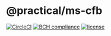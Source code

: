 # @practical/ms-cfb
[![CircleCI](https://circleci.com/gh/practicaljs/ms-cfb/tree/master.svg?style=svg)](https://circleci.com/gh/practicaljs/ms-cfb/tree/master)
[![BCH compliance](https://bettercodehub.com/edge/badge/practicaljs/ms-cfb?branch=master)](https://bettercodehub.com/)
[![license](https://img.shields.io/github/license/practicaljs/ms-cfb.svg)](https://github.com/practicaljs/ms-cfb/blob/master/LICENSE)
